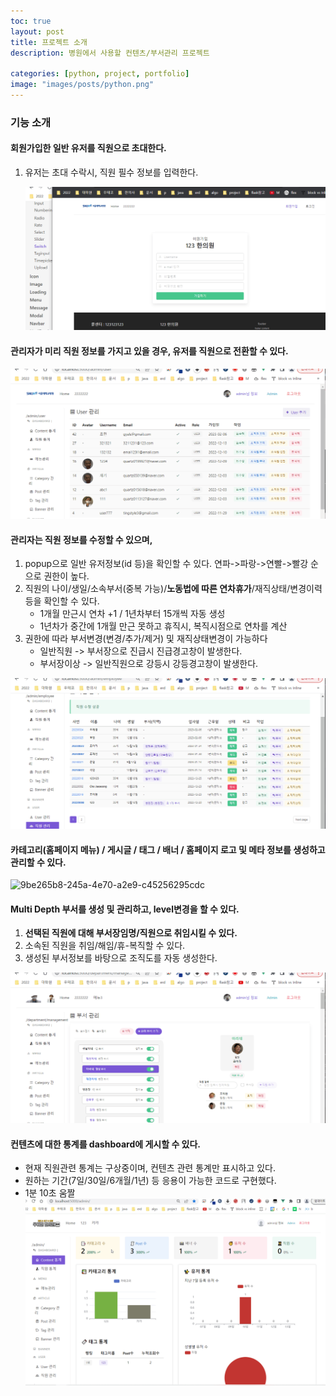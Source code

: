 ```yaml
---
toc: true
layout: post
title: 프로젝트 소개
description: 병원에서 사용할 컨텐츠/부서관리 프로젝트

categories: [python, project, portfolio]
image: "images/posts/python.png"
---
```


### 기능 소개
#### 회원가입한 일반 유저를 직원으로 초대한다.
1. 유저는 초대 수락시, 직원 필수 정보를 입력한다.

    ![f1094c63-6879-4029-8236-868312789e82](https://raw.githubusercontent.com/is2js/screenshots/main/f1094c63-6879-4029-8236-868312789e82.gif)


#### 관리자가 미리 직원 정보를 가지고 있을 경우, 유저를 직원으로 전환할 수 있다.
![4ced8ca9-cd5d-4623-a816-3042a0108e21](https://raw.githubusercontent.com/is2js/screenshots/main/4ced8ca9-cd5d-4623-a816-3042a0108e21.gif)

#### 관리자는 직원 정보를 수정할 수 있으며, 
1. popup으로 일반 유저정보(id 등)을 확인할 수 있다. 연파->파랑->연빨->빨강 순으로 권한이 높다.
2. 직원의 나이/생일/소속부서(중복 가능)/**노동법에 따른 연차휴가**/재직상태/변경이력등을 확인할 수 있다.
    - 1개월 만근시 연차 +1 / 1년차부터 15개씩 자동 생성
    - 1년차가 중간에 1개월 만근 못하고 휴직시, 복직시점으로 연차를 계산
3. 권한에 따라 부서변경(변경/추가/제거) 및 재직상태변경이 가능하다
    - 일반직원 -> 부서장으로 진급시 진급경고창이 발생한다.
    - 부서장이상 -> 일반직원으로 강등시 강등경고창이 발생한다.

![73060751-2746-44c9-9715-c4afda96549d](https://raw.githubusercontent.com/is3js/screenshots/main/73060751-2746-44c9-9715-c4afda96549d.gif)

#### 카테고리(홈페이지 메뉴) / 게시글 / 태그 / 배너 / 홈페이지 로고 및 메타 정보를 생성하고 관리할 수 있다.
![9be265b8-245a-4e70-a2e9-c45256295cdc](https://raw.githubusercontent.com/is3js/screenshots/main/9be265b8-245a-4e70-a2e9-c45256295cdc.gif)

#### Multi Depth 부서를 생성 및 관리하고, level변경을 할 수 있다.
1. **선택된 직원에 대해 부서장임명/직원으로 취임시킬 수 있다.**
2. 소속된 직원을 취임/해임/휴-복직할 수 있다.
3. 생성된 부서정보를 바탕으로 조직도를 자동 생성한다.

![56034735-6d3f-440a-8db8-552d3504362a](https://raw.githubusercontent.com/is3js/screenshots/main/56034735-6d3f-440a-8db8-552d3504362a.gif)


#### 컨텐츠에 대한 통계를 dashboard에 게시할 수 있다.
- 현재 직원관련 통계는 구상중이며, 컨텐츠 관련 통계만 표시하고 있다.
- 원하는 기간(7일/30일/6개월/1년) 등 응용이 가능한 코드로 구현했다.
- 1분 10초 움짤
    ![eee42ebb-515c-471f-b719-207213804f21](https://raw.githubusercontent.com/is3js/screenshots/main/eee42ebb-515c-471f-b719-207213804f21.gif)